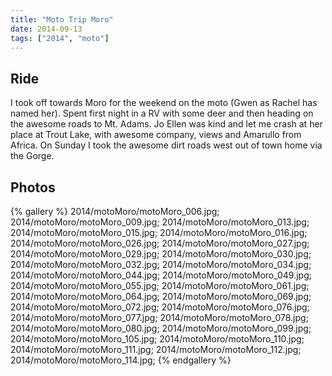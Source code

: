 ```yaml
---
title: "Moto Trip Moro"
date: 2014-09-13
tags: ["2014", "moto"]
---
```


<h2>Ride</h2>
I took off towards Moro for the weekend on the moto (Gwen as Rachel has named her).  Spent first night in a RV with some deer and then heading on the awesome roads to Mt. Adams.  Jo Ellen was kind and let me crash at her place at Trout Lake, with awesome company, views and Amarullo from Africa.  On Sunday I took the awesome dirt roads west out of town home via the Gorge.


<h2>Photos</h2>

{% gallery %}
2014/motoMoro/motoMoro_006.jpg;
2014/motoMoro/motoMoro_009.jpg;
2014/motoMoro/motoMoro_013.jpg;
2014/motoMoro/motoMoro_015.jpg;
2014/motoMoro/motoMoro_016.jpg;
2014/motoMoro/motoMoro_026.jpg;
2014/motoMoro/motoMoro_027.jpg;
2014/motoMoro/motoMoro_029.jpg;
2014/motoMoro/motoMoro_030.jpg;
2014/motoMoro/motoMoro_032.jpg;
2014/motoMoro/motoMoro_034.jpg;
2014/motoMoro/motoMoro_044.jpg;
2014/motoMoro/motoMoro_049.jpg;
2014/motoMoro/motoMoro_055.jpg;
2014/motoMoro/motoMoro_061.jpg;
2014/motoMoro/motoMoro_064.jpg;
2014/motoMoro/motoMoro_069.jpg;
2014/motoMoro/motoMoro_072.jpg;
2014/motoMoro/motoMoro_076.jpg;
2014/motoMoro/motoMoro_077.jpg;
2014/motoMoro/motoMoro_078.jpg;
2014/motoMoro/motoMoro_080.jpg;
2014/motoMoro/motoMoro_099.jpg;
2014/motoMoro/motoMoro_105.jpg;
2014/motoMoro/motoMoro_110.jpg;
2014/motoMoro/motoMoro_111.jpg;
2014/motoMoro/motoMoro_112.jpg;
2014/motoMoro/motoMoro_114.jpg;
{% endgallery %}
